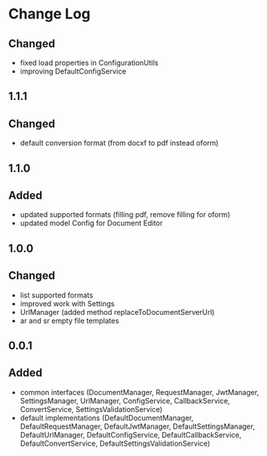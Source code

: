 # Change Log

## 
## Changed
- fixed load properties in ConfigurationUtils
- improving DefaultConfigService

## 1.1.1
## Changed
- default conversion format (from docxf to pdf instead oform)

## 1.1.0
## Added
- updated supported formats (filling pdf, remove filling for oform)
- updated model Config for Document Editor

## 1.0.0
## Changed
- list supported formats
- improved work with Settings
- UrlManager (added method replaceToDocumentServerUrl)
- ar and sr empty file templates

## 0.0.1
## Added
- common interfaces (DocumentManager, RequestManager, JwtManager, SettingsManager, UrlManager, ConfigService,
CallbackService, ConvertService, SettingsValidationService)
- default implementations (DefaultDocumentManager, DefaultRequestManager, DefaultJwtManager, DefaultSettingsManager,
DefaultUrlManager, DefaultConfigService, DefaultCallbackService, DefaultConvertService,
DefaultSettingsValidationService)
